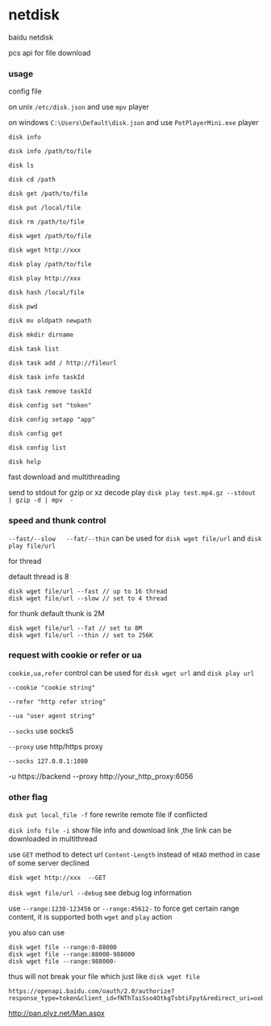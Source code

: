 # netdisk


baidu netdisk

pcs api for file download

### usage


config file

on unix  `/etc/disk.json` and use `mpv` player

on windows  `C:\Users\Default\disk.json`  and use `PotPlayerMini.exe` player


```
disk info

disk info /path/to/file

disk ls

disk cd /path

disk get /path/to/file

disk put /local/file

disk rm /path/to/file

disk wget /path/to/file

disk wget http://xxx

disk play /path/to/file

disk play http://xxx

disk hash /local/file

disk pwd

disk mv oldpath newpath

disk mkdir dirname

disk task list

disk task add / http://fileurl

disk task info taskId

disk task remove taskId

disk config set "token"

disk config setapp "app"

disk config get

disk config list

disk help
```

fast download and multithreading

send to stdout for gzip or xz decode play `disk play test.mp4.gz --stdout | gzip -d | mpv  -`



### speed and thunk control

`--fast/--slow   --fat/--thin` can be used for `disk wget file/url` and `disk play file/url`

for thread

default thread is 8
```
disk wget file/url --fast // up to 16 thread
disk wget file/url --slow // set to 4 thread
```

for thunk
default thunk is 2M
```
disk wget file/url --fat // set to 8M
disk wget file/url --thin // set to 256K
```




### request with cookie or refer or ua

`cookie,ua,refer` control can be used for `disk wget url` and `disk play url`

`--cookie "cookie string"`

`--refer "http refer string"`

`--ua "user agent string"`


`--socks` use socks5 

`--proxy` use http/https proxy  

`--socks 127.0.0.1:1080`

-u https://backend --proxy http://your_http_proxy:6056 

### other flag


`disk put local_file -f`  fore rewrite remote file if conflicted

`disk info file -i` show file info and download link ,the link can be downloaded in multithread

use `GET` method to detect url `Content-Length` instead of `HEAD` method in case of some server declined

`disk wget http://xxx  --GET`

`disk wget file/url --debug` see debug log information

use  `--range:1230-123456` or `--range:45612-` to force get certain range content, it is supported  both `wget` and `play` action

you also can use
```
disk wget file --range:0-88000
disk wget file --range:88000-988000
disk wget file --range:988000-
```
thus will not break your file which just like `disk wget file`

```
https://openapi.baidu.com/oauth/2.0/authorize?response_type=token&client_id=fNThTaiSso4OtkgTsbtiFpyt&redirect_uri=oob&scope=netdisk
```

http://pan.plyz.net/Man.aspx

